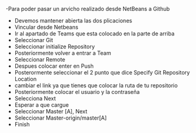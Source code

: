 -Para poder pasar un arvicho realizado desde NetBeans a Github
- Devemos mantener abierta las dos plicaciones
- Vincular desde Netbeans
- Ir al apartado de Teams que esta colocado en la parte de arriba
- Seleccionar Git
- Seleccionar initialize Repository
- Posteriormente volver a entrar a Team
- Seleccionar Remote
- Despues colocar enter en Push
- Posterormente seleccionar el 2 punto que dice Specify Git Repository Location
- cambiar el link ya que tienes que colocar la ruta de tu repositorio
- Posteriormente colocar el usuario y la contraseña
- Selecciona Next 
- Esperar a que cargue
- Seleccionar Master [A], Next
- Seleccionar Master-origin/master[A]
- Finish
